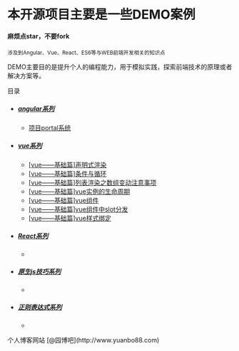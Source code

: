 <h1>本开源项目主要是一些DEMO案例</h1>
<h4>麻烦点star，不要fork</h4>
<small>涉及到Angular、Vue、React、ES6等与WEB前端开发相关的知识点</small>
<p>DEMO主要目的是提升个人的编程能力，用于模拟实践，探索前端技术的原理或者解决方案等。</p>

<p>目录</p>
<ul>
	<li>
		<h5><a href="https://github.com/bobo88/DEMO/tree/master/angular">angular系列</a></h5>
		<ul>
			<li><a href="https://github.com/bobo88/DEMO/tree/master/angular/1">项目portal系统</a></li>
		</ul>
	</li>
	<li>
		<h5><a href="https://github.com/bobo88/DEMO/tree/master/vue/vueBasic">vue系列</a></h5>
		<ul>
			<li><a href="https://github.com/bobo88/DEMO/blob/master/vue/vueBasic/0.vue.html">[vue——基础篇]声明式渲染</a></li>
			<li><a href="https://github.com/bobo88/DEMO/blob/master/vue/vueBasic/1.vue.html">[vue——基础篇]条件与循环</a></li>
			<li><a href="https://github.com/bobo88/DEMO/blob/master/vue/vueBasic/2.vue.html">[vue——基础篇]列表渲染之数组变动注意事项</a></li>
			<li><a href="https://github.com/bobo88/DEMO/blob/master/vue/vueBasic/3.vue.html">[vue——基础篇]vue实例的生命周期</a></li>
			<li><a href="https://github.com/bobo88/DEMO/blob/master/vue/vueBasic/4.vue.html">[vue——基础篇]vue组件</a></li>
			<li><a href="https://github.com/bobo88/DEMO/blob/master/vue/vueBasic/5.vue.html">[vue——基础篇]vue组件中slot分发</a></li>
			<li><a href="https://github.com/bobo88/DEMO/blob/master/vue/vueBasic/6.vue.html">[vue——基础篇]vue样式绑定</a></li>
		</ul>
	</li>
	<li>
		<h5><a href="javascript:;">React系列</a></h5>
		<ul>
			<li></li>
		</ul>
	</li>
	<li>
		<h5><a href="javascript:;">原生js技巧系列</a></h5>
		<ul>
			<li></li>
		</ul>
	</li>
	<li>
		<h5><a href="javascript:;">正则表达式系列</a></h5>
		<ul>
			<li></li>
		</ul>
	</li>
</ul>

<p>个人博客网站 [@园博吧](http://www.yuanbo88.com)</p>


